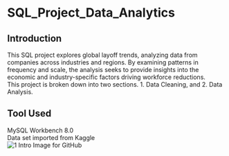 # SQL_Project_Data_Analytics
 
## Introduction
This SQL project explores global layoff trends, analyzing data from companies across industries and regions. 
By examining patterns in frequency and scale, the analysis seeks to provide insights into the economic and industry-specific factors driving workforce reductions.  
This project is broken down into two sections. 1. Data Cleaning, and 2. Data Analysis.  
## Tool Used  
MySQL Workbench 8.0  
Data set imported from Kaggle  
![1 Intro Image for GitHub](https://github.com/user-attachments/assets/00612d05-bd16-4dbc-ad4b-fbce3b474675)
